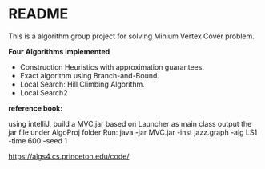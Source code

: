 # README

This is a algorithm group project for solving Minium Vertex Cover problem.

**Four Algorithms implemented**

- Construction Heuristics with approximation guarantees.
- Exact algorithm using Branch-and-Bound.
- Local Search: Hill Climbing Algorithm.
- Local Search2

**reference book:**

using intelliJ, build a MVC.jar based on Launcher as main class
output the jar file under AlgoProj folder
Run: java -jar MVC.jar -inst jazz.graph -alg LS1 -time 600 -seed 1

https://algs4.cs.princeton.edu/code/
